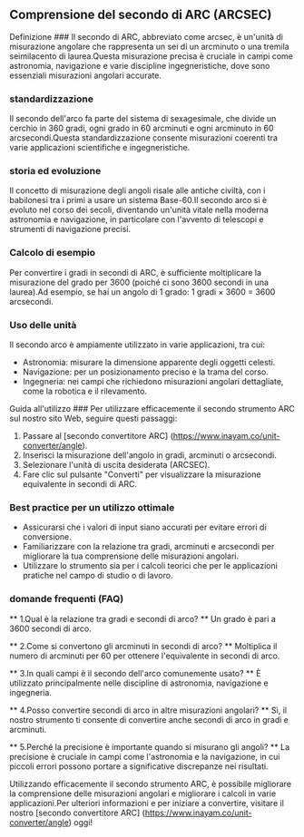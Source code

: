 ## Comprensione del secondo di ARC (ARCSEC)

Definizione ###
Il secondo di ARC, abbreviato come arcsec, è un'unità di misurazione angolare che rappresenta un sei di un arcminuto o una tremila seimilacento di laurea.Questa misurazione precisa è cruciale in campi come astronomia, navigazione e varie discipline ingegneristiche, dove sono essenziali misurazioni angolari accurate.

### standardizzazione
Il secondo dell'arco fa parte del sistema di sexagesimale, che divide un cerchio in 360 gradi, ogni grado in 60 arcminuti e ogni arcminuto in 60 arcsecondi.Questa standardizzazione consente misurazioni coerenti tra varie applicazioni scientifiche e ingegneristiche.

### storia ed evoluzione
Il concetto di misurazione degli angoli risale alle antiche civiltà, con i babilonesi tra i primi a usare un sistema Base-60.Il secondo arco si è evoluto nel corso dei secoli, diventando un'unità vitale nella moderna astronomia e navigazione, in particolare con l'avvento di telescopi e strumenti di navigazione precisi.

### Calcolo di esempio
Per convertire i gradi in secondi di ARC, è sufficiente moltiplicare la misurazione del grado per 3600 (poiché ci sono 3600 secondi in una laurea).Ad esempio, se hai un angolo di 1 grado:
1 gradi × 3600 = 3600 arcsecondi.

### Uso delle unità
Il secondo arco è ampiamente utilizzato in varie applicazioni, tra cui:
- Astronomia: misurare la dimensione apparente degli oggetti celesti.
- Navigazione: per un posizionamento preciso e la trama del corso.
- Ingegneria: nei campi che richiedono misurazioni angolari dettagliate, come la robotica e il rilevamento.

Guida all'utilizzo ###
Per utilizzare efficacemente il secondo strumento ARC sul nostro sito Web, seguire questi passaggi:
1. Passare al [secondo convertitore ARC] (https://www.inayam.co/unit-converter/angle).
2. Inserisci la misurazione dell'angolo in gradi, arcminuti o arcsecondi.
3. Selezionare l'unità di uscita desiderata (ARCSEC).
4. Fare clic sul pulsante "Converti" per visualizzare la misurazione equivalente in secondi di ARC.

### Best practice per un utilizzo ottimale
- Assicurarsi che i valori di input siano accurati per evitare errori di conversione.
- Familiarizzare con la relazione tra gradi, arcminuti e arcsecondi per migliorare la tua comprensione delle misurazioni angolari.
- Utilizzare lo strumento sia per i calcoli teorici che per le applicazioni pratiche nel campo di studio o di lavoro.

### domande frequenti (FAQ)

** 1.Qual è la relazione tra gradi e secondi di arco? **
Un grado è pari a 3600 secondi di arco.

** 2.Come si convertono gli arcminuti in secondi di arco? **
Moltiplica il numero di arcminuti per 60 per ottenere l'equivalente in secondi di arco.

** 3.In quali campi è il secondo dell'arco comunemente usato? **
È utilizzato principalmente nelle discipline di astronomia, navigazione e ingegneria.

** 4.Posso convertire secondi di arco in altre misurazioni angolari? **
Sì, il nostro strumento ti consente di convertire anche secondi di arco in gradi e arcminuti.

** 5.Perché la precisione è importante quando si misurano gli angoli? **
La precisione è cruciale in campi come l'astronomia e la navigazione, in cui piccoli errori possono portare a significative discrepanze nei risultati.

Utilizzando efficacemente il secondo strumento ARC, è possibile migliorare la comprensione delle misurazioni angolari e migliorare i calcoli in varie applicazioni.Per ulteriori informazioni e per iniziare a convertire, visitare il nostro [secondo convertitore ARC] (https://www.inayam.co/unit-converter/angle) oggi!